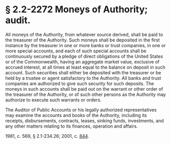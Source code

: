 # § 2.2-2272 Moneys of Authority; audit.

<p>All moneys of the Authority, from whatever source derived, shall be paid to the treasurer of the Authority. Such moneys shall be deposited in the first instance by the treasurer in one or more banks or trust companies, in one or more special accounts, and each of such special accounts shall be continuously secured by a pledge of direct obligations of the United States or of the Commonwealth, having an aggregate market value, exclusive of accrued interest, at all times at least equal to the balance on deposit in such account. Such securities shall either be deposited with the treasurer or be held by a trustee or agent satisfactory to the Authority. All banks and trust companies are authorized to give such security for such deposits. The moneys in such accounts shall be paid out on the warrant or other order of the treasurer of the Authority, or of such other persons as the Authority may authorize to execute such warrants or orders.</p><p>The Auditor of Public Accounts or his legally authorized representatives may examine the accounts and books of the Authority, including its receipts, disbursements, contracts, leases, sinking funds, investments, and any other matters relating to its finances, operation and affairs.</p><p>1981, c. 569, § 2.1-234.26; 2001, c. <a href='http://lis.virginia.gov/cgi-bin/legp604.exe?011+ful+CHAP0844'>844</a>.</p>